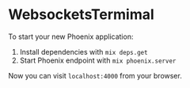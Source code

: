 # WebsocketsTermimal

To start your new Phoenix application:

1. Install dependencies with `mix deps.get`
2. Start Phoenix endpoint with `mix phoenix.server`

Now you can visit `localhost:4000` from your browser.
